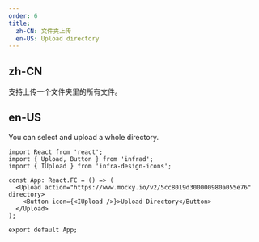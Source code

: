 ```yaml
---
order: 6
title:
  zh-CN: 文件夹上传
  en-US: Upload directory
---
```


## zh-CN

支持上传一个文件夹里的所有文件。

## en-US

You can select and upload a whole directory.

```tsx
import React from 'react';
import { Upload, Button } from 'infrad';
import { IUpload } from 'infra-design-icons';

const App: React.FC = () => (
  <Upload action="https://www.mocky.io/v2/5cc8019d300000980a055e76" directory>
    <Button icon={<IUpload />}>Upload Directory</Button>
  </Upload>
);

export default App;
```
